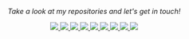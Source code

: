 <!-- Social Section -->
<p align="center">
  <i>Take a look at my repositories and let's get in touch!</i>

<p align="center">
  <!-- GitHub -->
  <a href= "https://github.com/noamsiegel/">
    <img src="https://img.icons8.com/material-outlined/30/689d6a/source-code.png"/>
  </a>
  <!-- LinkedIn -->
  <a href= "https://www.linkedin.com/in/noamsiegel/">
    <img src="https://img.icons8.com/material-outlined/30/689d6a/linkedin.png"/>
  </a>
  <!-- Twitter -->
  <a href= "https://twitter.com/noamsiegel">
    <img src="https://img.icons8.com/material-outlined/30/689d6a/twitter.png"/>
  </a>
  <!-- Personal Website -->
  <a href= "https://www.noamsiegel.com">
    <img src="https://img.icons8.com/material-outlined/30/689d6a/geography.png"/>
  </a>
  <!-- YouTube -->
  <a href="https://www.youtube.com/c/noamsiegel?sub_confirmation=1">
    <img src="https://img.icons8.com/material-outlined/30/689d6a/youtube-play.png"/>
  </a>
  <!-- Resume !FIX -->
  <a href="">
    <img src="https://img.icons8.com/material-outlined/30/689d6a/parse-from-clipboard.png"/>
  </a>
  <!-- Email me -->
  <a href="mailto:noam@noamsiegel.com">
    <img src="https://img.icons8.com/ios-glyphs/30/689d6a/physics.png"/>
  </a>
  <!-- Blog Posts !FIX --> 
  <a href="https://medium.com/@">
    <img src="https://img.icons8.com/ios-filled/30/689d6a/medium-new.png"/>
  </a>
  <!-- StackOverFlow -->
  <a href="https://stackoverflow.com/users/11591960/noam-siegel">
    <img src="https://img.icons8.com/metro/26/689d6a/stackoverflow.png"/>
  </a>

 <!-- FOR LATER
  <a href="https://www.buymeacoffee.com/">
  <img src="https://img.icons8.com/material-outlined/30/689d6a/cafe.png"/>
  </a>

  <a href="https://orcid.org/">
    <img src="https://img.icons8.com/material-outlined/30/689d6a/camera-addon-identification.png"/>
  </a>
 -->
</p>
